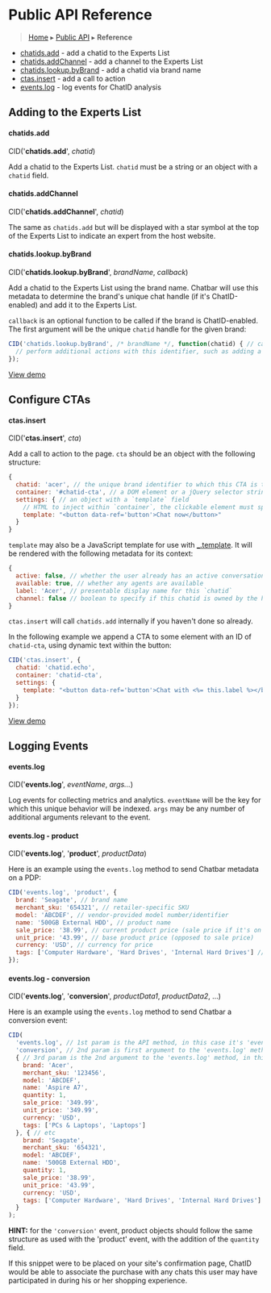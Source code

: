 Public API Reference
====================

> [Home](index.md) ▸ [Public API](index.md#Public_API) ▸ **Reference**

* [chatids.add](public-api-reference.md#chatids.add) - add a chatid to the Experts List
* [chatids.addChannel](public-api-reference.md#chatids.addChannel) - add a channel to the Experts List
* [chatids.lookup.byBrand](public-api-reference.md#chatids.lookup.byBrand) - add a chatid via brand name
* [ctas.insert](public-api-reference.md#ctas.insert) - add a call to action
* [events.log](public-api-reference.md#events.log) - log events for ChatID analysis

Adding to the Experts List
--------------------------

#### chatids.add

CID('**chatids.add**', *chatid*)

Add a chatid to the Experts List. `chatid` must be a string or an object with a `chatid`
field.

#### chatids.addChannel

CID('**chatids.addChannel**', *chatid*)

The same as `chatids.add` but will be displayed with a star symbol at the top of the
Experts List to indicate an expert from the host website.

#### chatids.lookup.byBrand

CID('**chatids.lookup.byBrand**', *brandName*, *callback*)

Add a chatid to the Experts List using the brand name. Chatbar will use this metadata to
determine the brand's unique chat handle (if it's ChatID-enabled) and add it to the
Experts List.

`callback` is an optional function to be called if the brand is ChatID-enabled. The first
argument will be the unique `chatid` handle for the given brand:

```javascript
CID('chatids.lookup.byBrand', /* brandName */, function(chatid) { // callback will fire if this brand is ChatID-enabled, with the `chatid` handle for the first argument
  // perform additional actions with this identifier, such as adding a CTA
});
```

[View demo](https://s3.amazonaws.com/chatid-mojo/g/context/docs-map-brand/index.html)

Configure CTAs
--------------

#### ctas.insert

CID('**ctas.insert**', *cta*)

Add a call to action to the page. `cta` should be an object with the following structure:

```javascript
{
  chatid: 'acer', // the unique brand identifier to which this CTA is tied
  container: '#chatid-cta', // a DOM element or a jQuery selector string
  settings: { // an object with a `template` field
    // HTML to inject within `container`, the clickable element must specify data-ref='button'
    template: "<button data-ref='button'>Chat now</button>"
  }
}
```

`template` may also be a JavaScript template for use with
[_.template](http://underscorejs.org/#template). It will be rendered with the following
metadata for its context:

```javascript
{
  active: false, // whether the user already has an active conversation with this `chatid`
  available: true, // whether any agents are available
  label: 'Acer', // presentable display name for this `chatid`
  channel: false // boolean to specify if this chatid is owned by the hosting channel
}
```

`ctas.insert` will call `chatids.add` internally if you haven't done so already.

In the following example we append a CTA to some element with an ID of `chatid-cta`,
using dynamic text within the button:

```javascript
CID('ctas.insert', {
  chatid: 'chatid.echo',
  container: 'chatid-cta',
  settings: {
    template: "<button data-ref='button'>Chat with <%= this.label %></button>"
  }
});
```

[View demo](https://s3.amazonaws.com/chatid-mojo/g/context/docs-cta/index.html)

Logging Events
--------------

#### events.log

CID('**events.log**', *eventName*, *args...*)

Log events for collecting metrics and analytics. `eventName` will be the key for which
this unique behavior will be indexed. `args` may be any number of additional arguments
relevant to the event.

#### events.log - product

CID('**events.log**', '**product**', *productData*)

Here is an example using the `events.log` method to send Chatbar metadata on a PDP:

```javascript
CID('events.log', 'product', {
  brand: 'Seagate', // brand name
  merchant_sku: '654321', // retailer-specific SKU
  model: 'ABCDEF', // vendor-provided model number/identifier
  name: '500GB External HDD', // product name
  sale_price: '38.99', // current product price (sale price if it's on sale)
  unit_price: '43.99', // base product price (opposed to sale price)
  currency: 'USD', // currency for price
  tags: ['Computer Hardware', 'Hard Drives', 'Internal Hard Drives'] // an array of tags that describe the product
});
```

#### events.log - conversion

CID('**events.log**', '**conversion**', *productData1*, *productData2*, ...)

Here is an example using the `events.log` method to send Chatbar a conversion event:

```javascript
CID(
  'events.log', // 1st param is the API method, in this case it's 'events.log'
  'conversion', // 2nd param is first argument to the 'events.log' method, in this case it's 'conversion'
  { // 3rd param is the 2nd argument to the 'events.log' method, in this case, the 1st of 2 products purchased
    brand: 'Acer',
    merchant_sku: '123456',
    model: 'ABCDEF',
    name: 'Aspire A7',
    quantity: 1,
    sale_price: '349.99',
    unit_price: '349.99',
    currency: 'USD',
    tags: ['PCs & Laptops', 'Laptops']
  }, { // etc
    brand: 'Seagate',
    merchant_sku: '654321',
    model: 'ABCDEF',
    name: '500GB External HDD',
    quantity: 1,
    sale_price: '38.99',
    unit_price: '43.99',
    currency: 'USD',
    tags: ['Computer Hardware', 'Hard Drives', 'Internal Hard Drives']
  }
);
```

**HINT:** for the `'conversion'` event, product objects should follow the same structure
as used with the 'product' event, with the addition of the `quantity` field.

If this snippet were to be placed on your site's confirmation page, ChatID would be able
to associate the purchase with any chats this user may have participated in during his or
her shopping experience.
